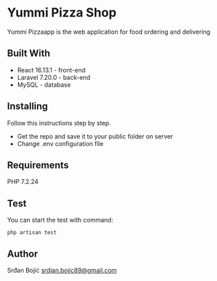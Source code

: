 # Yummi Pizza Shop

Yummi Pizzaapp is the web application for food ordering and delivering

## Built With 

* React 16.13.1 - front-end 
* Laravel 7.20.0 - back-end 
* MySQL - database 

## Installing 

Follow this instructions step by step.
* Get the repo and save it to your public folder on server
* Change .env configuration file

## Requirements 

PHP 7.2.24


## Test 

You can start the test with command:

```
php artisan test
```

## Author 

Srđan Bojić 
srdjan.bojic89@gmail.com







